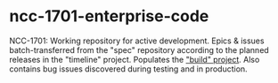 # ncc-1701-enterprise-code
NCC-1701: Working repository for active development.  Epics &amp; issues batch-transferred from the "spec" repository according to the planned releases in the "timeline" project.  Populates the ["build" project](https://github.com/dpcunningham/ncc-1701-enterprise-code/projects).  Also contains bug issues discovered during testing and in production.
